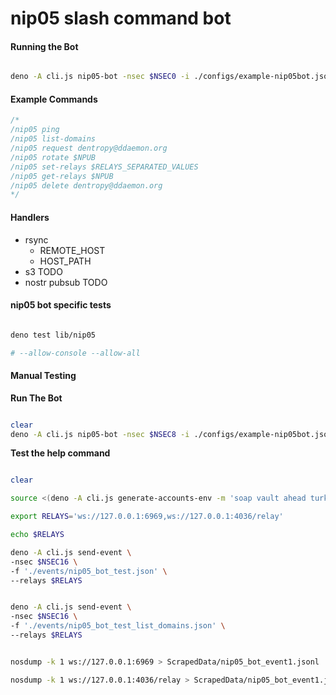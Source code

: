 # nip05 slash command bot

#### Running the Bot

``` bash

deno -A cli.js nip05-bot -nsec $NSEC0 -i ./configs/example-nip05bot.json

```
#### Example Commands

``` js
/*
/nip05 ping
/nip05 list-domains
/nip05 request dentropy@ddaemon.org
/nip05 rotate $NPUB
/nip05 set-relays $RELAYS_SEPARATED_VALUES
/nip05 get-relays $NPUB
/nip05 delete dentropy@ddaemon.org
*/
```

#### Handlers

* rsync
    * REMOTE_HOST
    * HOST_PATH
* s3 TODO
* nostr pubsub TODO

#### nip05 bot specific tests

``` bash

deno test lib/nip05

# --allow-console --allow-all

```

#### Manual Testing

**Run The Bot**
``` bash

clear
deno -A cli.js nip05-bot -nsec $NSEC8 -i ./configs/example-nip05bot.json

```

**Test the help command**
``` bash

clear

source <(deno -A cli.js generate-accounts-env -m 'soap vault ahead turkey runway erosion february snow modify copy nephew rude')

export RELAYS='ws://127.0.0.1:6969,ws://127.0.0.1:4036/relay'

echo $RELAYS

deno -A cli.js send-event \
-nsec $NSEC16 \
-f './events/nip05_bot_test.json' \
--relays $RELAYS


deno -A cli.js send-event \
-nsec $NSEC16 \
-f './events/nip05_bot_test_list_domains.json' \
--relays $RELAYS

```

``` bash

nosdump -k 1 ws://127.0.0.1:6969 > ScrapedData/nip05_bot_event1.jsonl

nosdump -k 1 ws://127.0.0.1:4036/relay > ScrapedData/nip05_bot_event1.jsonl

```
